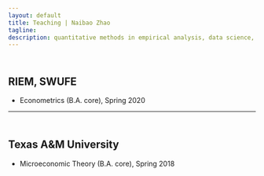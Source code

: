 ```yaml
---
layout: default
title: Teaching | Naibao Zhao
tagline: 
description: quantitative methods in empirical analysis, data science, and labor economics.
---
```

<!--
<div class="navbar">
    <div class="navbar-inner">
        <ul class="nav">
            <li><a href="#current">current courses</a></li>
            <li><a href="#shortcourses">short courses</a></li>
            <li><a href="#misc">misc lectures</a></li>
            <li><a href="#old">former courses</a></li>
        </ul>
    </div>
</div> -->
## <a name="instructor"></a> <br/> RIEM, SWUFE

- Econometrics (B.A. core), Spring 2020<br/>
<!-- <code>[syllabus]</code><br/>

- Empirical Microeconomics (Ph.D. core), Fall 2019<br/>
<!-- <code>[syllabus]</code><br/>

- Quantitative Methods in Empirical Analysis (Ph.D. & M.A. core), Spring 2019, Spring 2020<br/>
<!-- <code>[syllabus]</code><br/>

<!-- - Data Scientist with R (MA), Spring 2019. <br/>
<code>[syllabus]</code><br/><br/> -->

---
## <a name="instructor"></a> <br/> Texas A&M University

- Microeconomic Theory (B.A. core), Spring 2018<br/>
<!-- <code>[syllabus]</code><br/><br/>

<!--
#### <a name="instructor"></a>recitation instructor

<!-- - ECON 630: Microeconomic Theory II (PhD core), Texas A&M University, Spring 2015. <br/>

<!-- - ECMT 463: Introduction to Econometrics (undergraduate), Texas A&M University, Fall 2017. <br/>

<!-- - ECMT 461: Economic Data Analysis (undergraduate), Texas A&M University, Fall 2016, Spring 2017. <br/><br/> -->

<!--
#### <a name="ta"></a>teaching assistant

<!-- - ECON 675: Capstone (MS core), Texas A&M University, 2014-2015. <br/>

<!-- - ECON 311: Money and Banking (undergraduate), Texas A&M University, 2013-2014. <br/>

<!-- - ECON 202: Principles of Economics (undergraduate), Texas A&M University, 2013-2014. <br/><br/> -->
